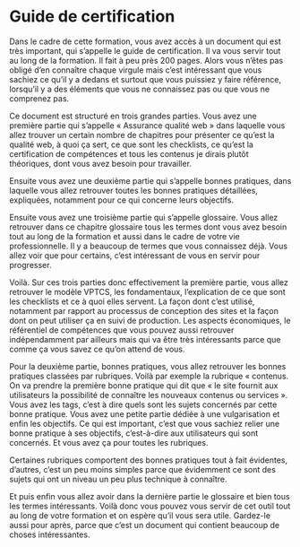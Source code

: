 # Guide de certification

Dans le cadre de cette formation, vous avez accès à un document qui est très important, qui s’appelle le guide de certification. Il va vous servir tout au long de la formation. Il fait à peu près 200 pages.
Alors vous n’êtes pas obligé d’en connaître chaque virgule mais c’est intéressant que vous sachiez ce qu’il y a dedans et surtout que vous puissiez y faire référence, lorsqu’il y a des éléments que vous ne connaissez pas ou que vous ne comprenez pas.

Ce document est structuré en trois grandes parties. Vous avez une première partie qui s’appelle « Assurance qualité web » dans laquelle vous allez trouver un certain nombre de chapitres pour présenter ce qu’est la qualité web, à quoi ça sert, ce que sont les checklists, ce qu’est la certification de compétences et tous les contenus je dirais plutôt théoriques, dont vous avez besoin pour travailler.

Ensuite vous avez une deuxième partie qui s’appelle bonnes pratiques, dans laquelle vous allez retrouver toutes les bonnes pratiques détaillées, expliquées, notamment pour ce qui concerne leurs objectifs.

Ensuite vous avez une troisième partie qui s’appelle glossaire. Vous allez retrouver dans ce chapitre glossaire tous les termes dont vous avez besoin tout au long de la formation et aussi dans le cadre de votre vie professionnelle. Il y a beaucoup de termes que vous connaissez déjà. Vous allez voir que pour certains, c’est intéressant de vous en servir pour progresser.

Voilà. Sur ces trois parties donc effectivement la première partie, vous allez retrouver le modèle VPTCS, les fondamentaux, l’explication de ce que sont les checklists et ce à quoi elles servent. La façon dont c’est utilisé, notamment par rapport au processus de conception des sites et la façon dont on peut utiliser ça en suivi de production. Les aspects économiques, le référentiel de compétences que vous pouvez aussi retrouver indépendamment par ailleurs mais qui va être très intéressants parce que comme ça vous savez ce qu’on attend de vous.

Pour la deuxième partie, bonnes pratiques, vous allez retrouver les bonnes pratiques classées par rubriques. Voilà par exemple la rubrique « contenus. On va prendre la première bonne pratique qui dit que « le site fournit aux utilisateurs la possibilité de connaître les nouveaux contenus ou services ». Vous avez les tags, c’est à dire quels sont les sujets concernés par cette bonne pratique. Vous avez une petite partie dédiée à une vulgarisation et enfin les objectifs. Ce qui est important, c’est que vous sachiez relier une bonne pratique à ses objectifs, c’est-à-dire aux utilisateurs qui sont concernés. Et vous avez ça pour toutes les rubriques.

Certaines rubriques comportent des bonnes pratiques tout à fait évidentes, d’autres, c’est un peu moins simples parce que évidemment ce sont des sujets qui ont un niveau un peu plus technique à connaître.

Et puis enfin vous allez avoir dans la dernière partie le glossaire et bien tous les termes intéressants. Voilà donc vous pouvez vous servir de cet outil tout au long de votre formation et on espère qu’il vous sera utile. Gardez-le aussi pour après, parce que c’est un document qui contient beaucoup de choses intéressantes.